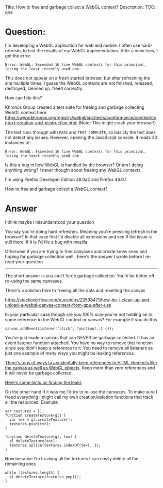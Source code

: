 Title: How to free and garbage collect a WebGL context?
Description:
TOC: qna

# Question:

I'm developing a WebGL application for web and mobile. I often use hard-refreshs to test the results of my WebGL implementation. After a view tries, I get the error: 

    Error: WebGL: Exceeded 16 live WebGL contexts for this principal, losing the least recently used one.

This does not appear on a fresh started browser, but after refreshing the site multiple times. I guess the WebGL contexts are not finished, released, destroyed, cleaned up, freed correctly.

How can I do this?

Khronos Group created a test suite for freeing and garbage collecting WebGL context here: https://www.khronos.org/registry/webgl/sdk/tests/conformance/context/context-creation-and-destruction.html (Note: This might crash your browser!)

The test runs through with `PASS` and `TEST COMPLETE`, so basicly the test does not detect any issues. However, opening the JavaScript console, it reads 33 instances of: 

    Error: WebGL: Exceeded 16 live WebGL contexts for this principal, losing the least recently used one.

Is this a bug in how WebGL is handled by the browser? Or am I doing anything wrong? I never thought about freeing any WebGL contexts.

I'm using Firefox Developer Edition 48.0a2 and Firefox 46.0.1.

How to free and garbage collect a WebGL context?

# Answer

I think maybe I misunderstood your question

You say you're doing hard refreshes. Meaning you're pressing refresh in the browser? In that case first I'd disable all extensions and see if the issue is still there. If it is I'd file a bug with mozilla

Otherwise if you are trying to free canvases and create knew ones and hoping for garbage collection well.. here's the answer I wrote before I re-read your question

---

The short answer is you can't force garbage collection. You'd be better off re-using the same canvases.

There's a solution here to freeing all the data and resetting the canvas

https://stackoverflow.com/questions/23598471/how-do-i-clean-up-and-unload-a-webgl-canvas-context-from-gpu-after-use

In your particular case though are you 100% sure you're not holding on to some reference to the WebGL context or canvas? For example if you do this

    canvas.addEventListener('click', function(..) {});

You've just made a canvas that can NEVER be garbage collected. It has an event listener function attached. You have no way to remove that function since you didn't keep a reference to it. You need to remove all listeners as just one example of many ways you might be leaking references. 

[There's tons of ways to accidentally keep references to HTML elements like the canvas as well as WebGL objects](http://www.javascriptkit.com/javatutors/closuresleak/index3.shtml). Keep more than zero references and it will never be garbage collected.

[Here's some hints on finding the leaks](https://developers.google.com/web/tools/chrome-devtools/profile/memory-problems/memory-diagnosis?hl=en)

On the other hand if it was me I'd try to re-use the canvases. To make sure I freed everything I might call my own creation/deletion functions that track all the resources. Example

    var textures = [];
    function createTexture(gl) {
      var tex = gl.createTexture();
      textures.push(txt);
    }

    function deleteTexture(gl, tex) {
      gl.deleteTexture(tex);
      textures.splice(textures.indexOf(tex), 1);
    }

Now because I'm tracking all the textures I can easily delete all the remaining ones

    while (textures.length) {
      gl.deleteTexture(textures.pop());
    }


